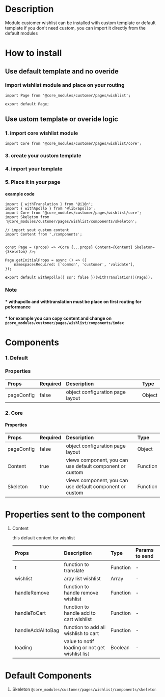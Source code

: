 # Description

Module customer wishlist can be installed with custom template or default template
if you don't need custom, you can import it directly from the default modules


# How to install
## Use default template and no overide
### import wishlist module and place on your routing
````
import Page from '@core_modules/customer/pages/wishlist';

export default Page;
````

## Use ustom template or overide logic
### 1. import core wishlist module

````
import Core from '@core_modules/customer/pages/wishlist/core';
````


### 3. create your custom template
### 4. import your template
### 5. Place it in your page
#### example code
````
import { withTranslation } from '@i18n';
import { withApollo } from '@lib/apollo';
import Core from '@core_modules/customer/pages/wishlist/core';
import Skeleton from '@core_modules/customer/pages/wishlist/components/skeleton';

// import yout custom content
import Content from './components';


const Page = (props) => <Core {...props} Content={Content} Skeleton={Skeleton} />;

Page.getInitialProps = async () => ({
    namespacesRequired: ['common', 'customer', 'validate'],
});

export default withApollo({ ssr: false })(withTranslation()(Page));

````

### Note
#### * withapollo and withtranslation must be place on first routing for peformance
#### * for example you can copy content and change on `@core_modules/customer/pages/wishlist/components/index`

# Components
### 1. Default
### Properties
| Props       | Required | Description | Type |
| :---        | :---     | :---        |:---  |
| pageConfig  |  false   | object configuration page layout      | Object|


### 2. Core
#### Properties
| Props       | Required | Description | Type |
| :---        | :---     | :---        |:---  |
| pageConfig  |  false   | object configuration page layout      | Object|
| Content      |  true    | views component, you can use default component or custom | Function |
| Skeleton      |  true    | views component, you can use default component or custom | Function |


# Properties sent to the component

1. Content

    this default content for wishlist


    | Props       | Description | Type | Params to send |
    | :---        | :---        |:---  | :---  |
    | t     |  function to translate      | Function | - | 
    | wishlist     |  aray list wishlist   | Array | - | 
    | handleRemove     |  function to handle remove wishlist | Function | - | 
    | handleToCart     |  function to handle add to cart  wishlist   | Function | - | 
    | handleAddAlltoBag     |  function to add all wishlish to cart  | Function | - | 
    | loading     |  value to notif loading or not get wishlist list     | Boolean | - | 


# Default Components

1. Skeleton `@core_modules/customer/pages/wishlist/components/skeleton`
